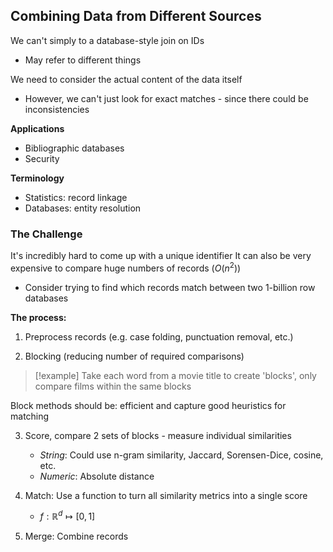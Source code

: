 
## Combining Data from Different Sources

We can't simply to a database-style join on IDs
- May refer to different things

We need to consider the actual content of the data itself
- However, we can't just look for exact matches - since there could be inconsistencies


**Applications**
- Bibliographic databases
- Security


**Terminology**
- Statistics: record linkage
- Databases: entity resolution


### The Challenge
It's incredibly hard to come up with a unique identifier
It can also be very expensive to compare huge numbers of records ($O(n^2)$)
- Consider trying to find which records match between two 1-billion row databases

**The process:**
1. Preprocess records (e.g. case folding, punctuation removal, etc.)

2. Blocking (reducing number of required comparisons)
>[!example] 
>Take each word from a movie title to create 'blocks', only compare films within the same blocks

Block methods should be: efficient and capture good heuristics for matching

3. Score, compare 2 sets of blocks - measure individual similarities
	- *String*: Could use n-gram similarity, Jaccard, Sorensen-Dice, cosine, etc.
	- *Numeric*: Absolute distance

4. Match: Use a function to turn all similarity metrics into a single score
	- $f: \mathbb{R}^d \mapsto [0,1]$


5. Merge: Combine records


